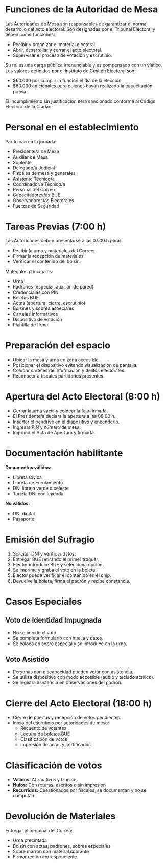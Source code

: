 # Funciones de la Autoridad de Mesa

Las Autoridades de Mesa son responsables de garantizar el normal desarrollo del acto electoral. Son designadas por el Tribunal Electoral y tienen como funciones:

- Recibir y organizar el material electoral.
- Abrir, desarrollar y cerrar el acto electoral.
- Supervisar el proceso de votación y escrutinio.

Su rol es una carga pública irrenunciable y es compensado con un viático. Los valores definidos por el Instituto de Gestión Electoral son:

- $60.000 por cumplir la función el día de la elección.
- $60.000 adicionales para quienes hayan realizado la capacitación previa.

El incumplimiento sin justificación será sancionado conforme al Código Electoral de la Ciudad.

# Personal en el establecimiento

Participan en la jornada:

- Presidente/a de Mesa
- Auxiliar de Mesa
- Suplente
- Delegado/a Judicial
- Fiscales de mesa y generales
- Asistente Técnico/a
- Coordinador/a Técnico/a
- Personal del Correo
- Capacitadores/as BUE
- Observadores/as Electorales
- Fuerzas de Seguridad

# Tareas Previas (7:00 h)

Las Autoridades deben presentarse a las 07:00 h para:

- Recibir la urna y materiales del Correo.
- Firmar la recepción de materiales.
- Verificar el contenido del bolsín.

Materiales principales:

- Urna
- Padrones (especial, auxiliar, de pared)
- Credenciales con PIN
- Boletas BUE
- Actas (apertura, cierre, escrutinio)
- Bolsines y sobres especiales
- Carteles informativos
- Dispositivo de votación
- Plantilla de firma

# Preparación del espacio

- Ubicar la mesa y urna en zona accesible.
- Posicionar el dispositivo evitando visualización de pantalla.
- Colocar carteles de información y delitos electorales.
- Reconocer a fiscales partidarios presentes.

# Apertura del Acto Electoral (8:00 h)

- Cerrar la urna vacía y colocar la faja firmada.
- El Presidente/a declara la apertura a las 08:00 h.
- Insertar el pendrive en el dispositivo y encenderlo.
- Ingresar PIN y número de mesa.
- Imprimir el Acta de Apertura y firmarla.

# Documentación habilitante

**Documentos válidos:**

- Libreta Cívica
- Libreta de Enrolamiento
- DNI libreta verde o celeste
- Tarjeta DNI con leyenda

**No válidos:**

- DNI digital
- Pasaporte

# Emisión del Sufragio

1. Solicitar DNI y verificar datos.
2. Entregar BUE retirando el primer troquel.
3. Elector introduce BUE y selecciona opción.
4. Se imprime y graba el voto en la boleta.
5. Elector puede verificar el contenido en el chip.
6. Devuelve la boleta, firma el padrón y recibe constancia.

# Casos Especiales

## Voto de Identidad Impugnada

- No se impide el voto.
- Se completa formulario con huella y datos.
- Se coloca en sobre especial y se introduce en la urna.

## Voto Asistido

- Personas con discapacidad pueden votar con asistencia.
- Se utiliza dispositivo con modo accesible (audio y teclado acrílico).
- Se registra asistencia en observaciones del padrón.

# Cierre del Acto Electoral (18:00 h)

- Cierre de puertas y recepción de votos pendientes.
- Inicio del escrutinio por autoridades de mesa:
  - Recuento de votantes
  - Lectura de boletas BUE
  - Clasificación de votos
  - Impresión de actas y certificados

# Clasificación de votos

- **Válidos:** Afirmativos y blancos
- **Nulos:** Con roturas, escritos o sin impresión
- **Recurridos:** Cuestionados por fiscales, se documentan y no se computan

# Devolución de Materiales

Entregar al personal del Correo:

- Urna precintada
- Bolsín con actas, padrones, sobres especiales
- Sobre marrón con material sobrante
- Firmar recibo correspondiente
